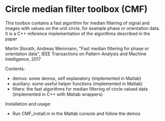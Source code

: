 # Circle median filter toolbox (CMF)
 
This toolbox contains a fast algorithm for median filtering of signal and images with values 
    on the unit circle, for example phase or orientation data.
It is a C++ reference implementation of the algorithms described in the paper

Martin Storath, Andreas Weinmann,
"Fast median filtering for phase or orientation data",
IEEE Transactions on Pattern Analysis and Machine Intelligence, 2017

Contents:
- demos:     some demos, self explanatory (implemented in Matlab)
- auxiliary: some useful helper functions (implemented in Matlab)
- filters:   the fast algorithms for median filtering of circle valued data 
(implemented in C++ with Matlab wrappers)

Installation and usage:

- Run CMF_install.m in the Matlab console and follow the demos 

